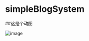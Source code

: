 # simpleBlogSystem

##这是个动图

![image](https://github.com/FOOXD/simpleBlogSystem/blob/master/blogsys2.gif)
